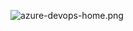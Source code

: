 ![azure-devops-home.png](https://github.com/BigCat3997/one-press-resources/blob/main/resources/images/azure-devops-home.png)
